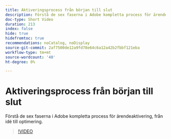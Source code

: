 ```yaml
---
title: Aktiveringsprocess från början till slut
description: Förstå de sex faserna i Adobe kompletta process för ärendeaktivering, från idé till optimering.
doc-type: Short Video
duration: 213
index: false
hide: true
hidefromtoc: true
recommendations: noCatalog, noDisplay
source-git-commit: 2af7500de12a9fd78e64c6a12a42b2fbbf121eba
workflow-type: tm+mt
source-wordcount: '40'
ht-degree: 0%

---
```



# Aktiveringsprocess från början till slut

Förstå de sex faserna i Adobe kompletta process för ärendeaktivering, från idé till optimering.

<!-- 65_S651_3442537_212_endtoend-use-case-activation-process -->
>[!VIDEO](https://video.tv.adobe.com/v/3458248/?learn=on&enablevpops=true)
